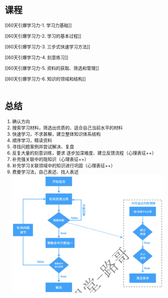 # 课程
[[60天引爆学习力-1. 学习力基础]]

[[60天引爆学习力-2. 学习的基本过程]]

[[60天引爆学习力-3. 三步式快速学习方法]]

[[60天引爆学习力-4. 刻意练习]]

[[60天引爆学习力-5. 资料的获取、筛选和管理]]

[[60天引爆学习力-6. 知识的领域和结构]]
<br><br>

# 总结
1. 确认方向
2. 搜索学习材料，筛选出优质的、适合自己当前水平的材料
3. 快速学习，不求甚解，建立整体知识体系结构
4. 顺序学习，精读资料
5. 寻找问题案例并尝试解决、复盘
6. 反复大量的刻意训练，要求 逐步加深难度、建立反馈流程（心理表征++）
7. 补充强关联中的隐知识（心理表征++）
9. 补充学习关联领域中的知识进行巩固（心理表征++）
10. 费曼学习法，自己表述、找人表述
![600](../99附件/20220308211931.png)
